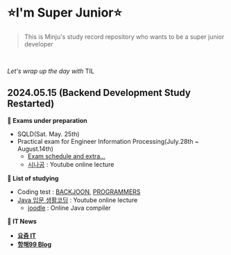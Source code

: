 # ⭐I'm Super Junior⭐
>This is Minju's study record repository who wants to be a super junior developer
</br>

<i>Let's wrap up the day with</i> TIL

## 2024.05.15 (Backend Development Study Restarted)
<b>📌 Exams under preparation</b>
  - SQLD(Sat. May. 25th)
  - Practical exam for Engineer Information Processing(July.28th ~ August.14th)
      - [Exam schedule and extra...](https://www.q-net.or.kr/totalSearch.do?gSite=Q&searchQuery=%C1%A4%BA%B8%C3%B3%B8%AE%B1%E2%BB%E7&totalQuery=%C1%A4%BA%B8%C3%B3%B8%AE%B1%E2%BB%E7&searchMenu=exam&searchSort=weight&pageNum=1&resFlag=off&qryStr=&detailChk=off)
      - [시나공](https://youtube.com/playlist?list=PLpYNFXUfkvDq4aqECawuYAF2QVcm0fY8C&si=YVbutMofxJJxiQzn) : Youtube online lecture

<b>📜 List of studying</b>
  - Coding test : [BACKJOON](https://www.acmicpc.net/), [PROGRAMMERS](https://school.programmers.co.kr/learn/challenges?order=recent&statuses=unsolved&languages=java&page=1)
  - [Java 입문 생활코딩](https://youtube.com/playlist?list=PLuHgQVnccGMCeAy-2-llhw3nWoQKUvQck&si=YKip8o7jNvEUBHSV) : Youtube online lecture
      - [joodle](https://www.jdoodle.com/) : Online Java compiler
   
<b>📰 IT News<b>
  - [요즘 IT](https://yozm.wishket.com/magazine/list/develop/)
  - [항해99 Blog](https://hanghae99.spartacodingclub.kr/blog)

